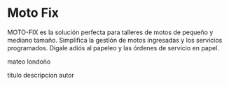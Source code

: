 # Moto Fix
MOTO-FIX es la solución perfecta para talleres de motos de pequeño y mediano tamaño. Simpliﬁca la gestión de motos ingresadas y los servicios programados. Dígale adiós al papeleo y las órdenes de servicio en papel.

mateo londoño


titulo
descripcion 
autor 
